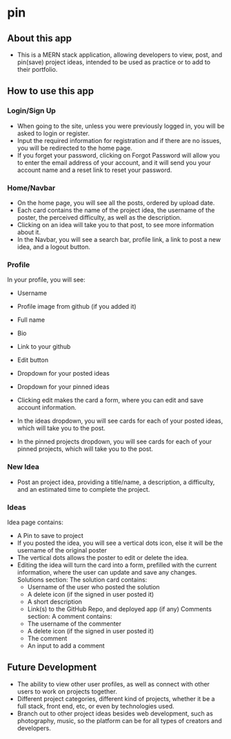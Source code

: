 # pin

## About this app
- This is a MERN stack application, allowing developers to view, post, and pin(save) project ideas, intended to be used as practice or to add to their portfolio.

## How to use this app

 ### Login/Sign Up
- When going to the site, unless you were previously logged in, you will be asked to login or register.
- Input the required information for registration and if there are no issues, you will be redirected to the home page.
- If you forget your password, clicking on Forgot Password will allow you to enter the email address of your account, and it will send you your account name and a reset link to reset your password.

 ### Home/Navbar
- On the home page, you will see all the posts, ordered by upload date. 
- Each card contains the name of the project idea, the username of the poster, the perceived difficulty, as well as the description.
- Clicking on an idea will take you to that post, to see more information about it. 
- In the Navbar, you will see a search bar, profile link, a link to post a new idea, and a logout button. 

### Profile
In your profile, you will see:
- Username
- Profile image from github (if you added it)
- Full name
- Bio
- Link to your github
- Edit button
- Dropdown for your posted ideas 
- Dropdown for your pinned ideas

- Clicking edit makes the card a form, where you can edit and save account information.
- In the ideas dropdown, you will see cards for each of your posted ideas, which will take you to the post. 
- In the pinned projects dropdown, you will see cards for each of your pinned projects, which will take you to the post. 

### New Idea
- Post an project idea, providing a title/name, a description, a difficulty, and an estimated time to complete the project.

### Ideas
Idea page contains: 
- A Pin to save to project
- If you posted the idea, you will see a vertical dots icon, else it will be the username of the original poster
- The vertical dots allows the poster to edit or delete the idea. 
- Editing the idea will turn the card into a form, prefilled with the current information, where the user can update and save any changes.
Solutions section:
 The solution card contains:
  - Username of the user who posted the solution
  - A delete icon (if the signed in user posted it)
  - A short description
  - Link(s) to the GitHub Repo, and deployed app (if any)
Comments section:
 A comment contains:
  - The username of the commenter
  - A delete icon (if the signed in user posted it)
  - The comment
  - An input to add a comment

## Future Development
- The ability to view other user profiles, as well as connect with other users to work on projects together.
- Different project categories, different kind of projects, whether it be a full stack, front end, etc, or even by technologies used.
- Branch out to other project ideas besides web development, such as photography, music, so the platform can be for all types of creators and developers.
